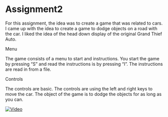 # Assignment2


For this assignment, the idea was to create a game that was related to cars. I came up with the idea to create a game to dodge objects on a road with the car. I liked the idea of the head down display of the original Grand Thief Auto. 

Menu

The game consists of a menu to start and instructions. You start the game by pressing “S” and read the instructions is by pressing “I”. The instructions are read in from a file. 

Controls

The controls are basic. The controls are using the left and right keys to move the car. The object of the game is to dodge the objects for as long as you can. 

[![Video](http://img.youtube.com/vi/oZr6SZt0qFU0/0.jpg)](http://www.youtube.com/watch?v=oZr6SZt0qFU)


